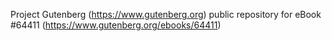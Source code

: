 Project Gutenberg (https://www.gutenberg.org) public repository for
eBook #64411 (https://www.gutenberg.org/ebooks/64411)

